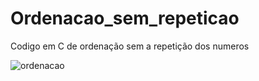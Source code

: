 # Ordenacao_sem_repeticao
Codigo em C de ordenação sem a repetição dos numeros

![ordenacao](https://user-images.githubusercontent.com/63054536/133455045-265bab4c-f499-471b-9448-a727813bbe0d.PNG)
